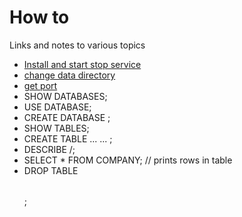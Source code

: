 # How to
Links and notes to various topics
* [Install and start stop service](https://www.digitalocean.com/community/tutorials/how-to-install-mysql-on-ubuntu-16-04)
* [change data directory](https://www.digitalocean.com/community/tutorials/how-to-move-a-mysql-data-directory-to-a-new-location-on-ubuntu-16-04)
* [get port](https://stackoverflow.com/questions/4093603/how-do-i-find-out-my-mysql-url-host-port-and-username)
* SHOW DATABASES;
* USE DATABASE;
* CREATE DATABASE <db name/>;
* SHOW TABLES;
* CREATE TABLE ... ... ;
* DESCRIBE /<table name/>;
* SELECT * FROM COMPANY; // prints rows in table
* DROP TABLE <table name/>;
